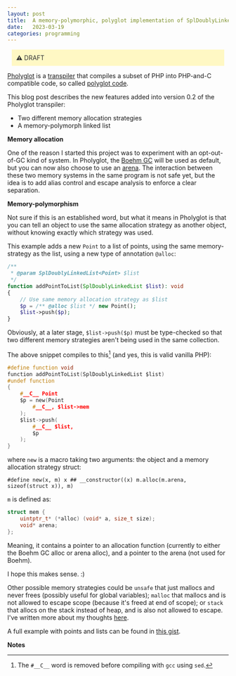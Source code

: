 ```yaml
---
layout: post
title:  A memory-polymorphic, polyglot implementation of SplDoublyLinkedList (as transpiled by Pholyglot 0.2-betachicken)
date:   2023-03-19
categories: programming
---
```


<style>
h4, h3 {
  display: none; /* hide */
}
h4 + p {
    padding: 10px;
    background-color: rgb(221, 244, 255);
    margin: 10px;
    color: #333;
}
h3 + p {
    padding: 10px;
    background-color: #fff8c4;
    margin: 10px;
    color: #333;
}
</style>

### Warning
**&#x26a0;** DRAFT

[Pholyglot](https://github.com/olleharstedt/pholyglot) is a [transpiler](https://en.wikipedia.org/wiki/Source-to-source_compiler) that compiles a subset of PHP into PHP-and-C compatible code, so called [polyglot code](https://en.wikipedia.org/wiki/Polyglot_(computing)).

This blog post describes the new features added into version 0.2 of the Pholyglot transpiler:

* Two different memory allocation strategies
* A memory-polymorph linked list

**Memory allocation**

One of the reason I started this project was to experiment with an opt-out-of-GC kind of system. In Pholyglot, the [Boehm GC](https://en.wikipedia.org/wiki/Boehm_garbage_collector) will be used as default, but you can now also choose to use an [arena](https://stackoverflow.com/a/12825221/2138090). The interaction between these two memory systems in the same program is not safe yet, but the idea is to add alias control and escape analysis to enforce a clear separation.

**Memory-polymorphism**

Not sure if this is an established word, but what it means in Pholyglot is that you can tell an object to use the same allocation strategy as another object, without knowing exactly which strategy was used.

This example adds a new `Point` to a list of points, using the same memory-strategy as the list, using a new type of annotation `@alloc`:

```php
/**
 * @param SplDoublyLinkedList<Point> $list
 */
function addPointToList(SplDoublyLinkedList $list): void
{
    // Use same memory allocation strategy as $list
    $p = /** @alloc $list */ new Point();
    $list->push($p);
}
```

Obviously, at a later stage, `$list->push($p)` must be type-checked so that two different memory strategies aren't being used in the same collection.

The above snippet compiles to this[^1] (and yes, this is valid vanilla PHP):

```c
#define function void
function addPointToList(SplDoublyLinkedList $list)
#undef function
{
    #__C__ Point
    $p = new(Point
        #__C__, $list->mem
    );
    $list->push(
        #__C__ $list,
        $p
    );
}
```

where `new` is a macro taking two arguments: the object and a memory allocation strategy struct:

```text
#define new(x, m) x ## __constructor((x) m.alloc(m.arena, sizeof(struct x)), m)
```

`m` is defined as:

```c
struct mem {
    uintptr_t* (*alloc) (void* a, size_t size);
    void* arena;
};
```

Meaning, it contains a pointer to an allocation function (currently to either the Boehm GC alloc or arena alloc), and a pointer to the arena (not used for Boehm).

I hope this makes sense. :)

Other possible memory strategies could be `unsafe` that just mallocs and never frees (possibly useful for global variables); `malloc` that mallocs and is not allowed to escape scope (because it's freed at end of scope); or `stack` that allocs on the stack instead of heap, and is also not allowed to escape. I've written more about my thoughts [here](http://127.0.0.1:4000/programming/2021/04/08/concept-of-memory-safe-gc-opt-out.html).

A full example with points and lists can be found in [this gist](https://gist.github.com/olleharstedt/228f6e4a5ccf3ee97b7ab3f83362873c).

**Notes**

[^1]: The `#__C__` word is removed before compiling with `gcc` using `sed`.
